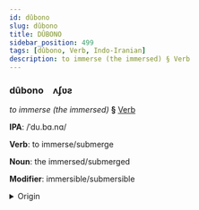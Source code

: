 ```yaml
---
id: dûbono
slug: dûbono
title: DÛBONO
sidebar_position: 499
tags: [dûbono, Verb, Indo-Iranian]
description: to immerse (the immersed) § Verb
---
```


### dûbono&emsp;<span kind="abugida">ʌʄʋƨ</span>

*to immerse (the immersed)* **§** [Verb](../../tags/Verb)

**IPA**: /ˈdu.bɑ.nɑ/

**Verb**: to immerse/submerge

**Noun**: the immersed/submerged

**Modifier**: immersible/submersible

<details>
    <summary>Origin</summary>
    Hindi डुबाना ḍubānā [ɖʊ.bäː.näː]<br/>
    <em>Indo-Iranian Language Family</em>
</details>